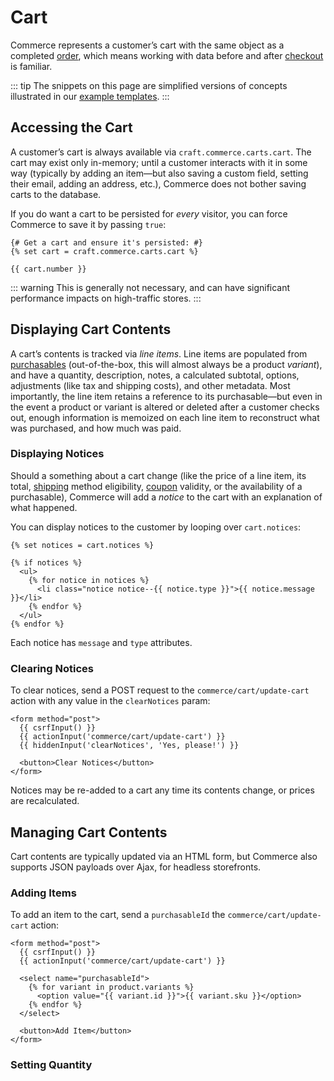 # Cart

Commerce represents a customer’s cart with the same object as a completed [order](../system/orders-carts.md), which means working with data before and after [checkout](checkout.md) is familiar.

::: tip
The snippets on this page are simplified versions of concepts illustrated in our [example templates](example-templates.md).
:::

## Accessing the Cart

A customer’s cart is always available via `craft.commerce.carts.cart`. The cart may exist only in-memory; until a customer interacts with it in some way (typically by adding an item—but also saving a custom field, setting their email, adding an address, etc.), Commerce does not bother saving carts to the database.

If you do want a cart to be persisted for _every_ visitor, you can force Commerce to save it by passing `true`:

```twig
{# Get a cart and ensure it's persisted: #}
{% set cart = craft.commerce.carts.cart %}

{{ cart.number }}
```

::: warning
This is generally not necessary, and can have significant performance impacts on high-traffic stores.
:::

## Displaying Cart Contents

A cart’s contents is tracked via _line items_. Line items are populated from [purchasables](../system/purchasables.md) (out-of-the-box, this will almost always be a product _variant_), and have a quantity, description, notes, a calculated subtotal, options, adjustments (like tax and shipping costs), and other metadata. Most importantly, the line item retains a reference to its purchasable—but even in the event a product or variant is altered or deleted after a customer checks out, enough information is memoized on each line item to reconstruct what was purchased, and how much was paid.


### Displaying Notices

Should a something about a cart change (like the price of a line item, its total, [shipping](../system/shipping.md) method eligibility, [coupon](../system/coupon-codes.md) validity, or the availability of a purchasable), Commerce will add a _notice_ to the cart with an explanation of what happened.

You can display notices to the customer by looping over `cart.notices`:

```twig
{% set notices = cart.notices %}

{% if notices %}
  <ul>
    {% for notice in notices %}
      <li class="notice notice--{{ notice.type }}">{{ notice.message }}</li>
    {% endfor %}
  </ul>
{% endfor %}
```

Each notice has `message` and `type` attributes.

### Clearing Notices

To clear notices, send a POST request to the `commerce/cart/update-cart` action with any value in the `clearNotices` param:

```twig
<form method="post">
  {{ csrfInput() }}
  {{ actionInput('commerce/cart/update-cart') }}
  {{ hiddenInput('clearNotices', 'Yes, please!') }}

  <button>Clear Notices</button>
</form>
```

Notices may be re-added to a cart any time its contents change, or prices are recalculated.

## Managing Cart Contents

Cart contents are typically updated via an HTML form, but Commerce also supports JSON payloads over Ajax, for headless storefronts.

### Adding Items

To add an item to the cart, send a `purchasableId` the `commerce/cart/update-cart` action:

```twig
<form method="post">
  {{ csrfInput() }}
  {{ actionInput('commerce/cart/update-cart') }}

  <select name="purchasableId">
    {% for variant in product.variants %}
      <option value="{{ variant.id }}">{{ variant.sku }}</option>
    {% endfor %}
  </select>

  <button>Add Item</button>
</form>
```

### Setting Quantity

